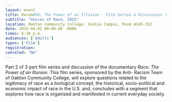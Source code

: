 ```yaml
---
layout: event
title: Race&#58; The Power of an Illusion - Film Series & Discussion; Part 2 - "The Story We Tell"
subtitle: "Voices of Race, 2015"
location: Oakton Community College, Skokie Campus, Room A145-152
date: 2015-04-02 00:00:00 -0600
times: 6:30 p.m.
audiences: ['Adults']
types: ['Film']
registration: 
canceled: "No"
---
```

Part 2 of 3 part film series and discussion of the documentary *Race: The Power of an Illunion*. This film series, sponsored by the Anti- Racism Team of Oakton Community College, will explore questions related to the legitimacy of race as a biological concept, the historical, socio-political and economic impact of race in the U.S. and, concludes with a segment that explores how race is organized and manifested in current everyday society.
